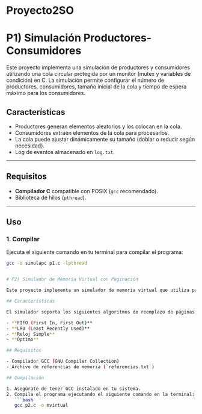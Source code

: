 # Proyecto2SO

# P1) Simulación Productores-Consumidores

Este proyecto implementa una simulación de productores y consumidores utilizando una cola circular protegida por un monitor (mutex y variables de condición) en C. La simulación permite configurar el número de productores, consumidores, tamaño inicial de la cola y tiempo de espera máximo para los consumidores.

## Características
- Productores generan elementos aleatorios y los colocan en la cola.
- Consumidores extraen elementos de la cola para procesarlos.
- La cola puede ajustar dinámicamente su tamaño (doblar o reducir según necesidad).
- Log de eventos almacenado en `log.txt`.

---

## Requisitos
- **Compilador C** compatible con POSIX (`gcc` recomendado).
- Biblioteca de hilos (`pthread`).

---

## Uso

### 1. Compilar
Ejecuta el siguiente comando en tu terminal para compilar el programa:

```bash
gcc -o simulapc p1.c -lpthread


# P2) Simulador de Memoria Virtual con Paginación

Este proyecto implementa un simulador de memoria virtual que utiliza paginación y algoritmos de reemplazo de páginas. El programa está escrito en lenguaje C y permite evaluar el rendimiento de diferentes estrategias de reemplazo mediante el cálculo de fallos de página.

## Características

El simulador soporta los siguientes algoritmos de reemplazo de páginas:

- **FIFO (First In, First Out)**
- **LRU (Least Recently Used)**
- **Reloj Simple**
- **Óptimo**

## Requisitos

- Compilador GCC (GNU Compiler Collection)
- Archivo de referencias de memoria (`referencias.txt`)

## Compilación

1. Asegúrate de tener GCC instalado en tu sistema.
2. Compila el programa ejecutando el siguiente comando en la terminal:
   ```bash
   gcc p2.c -o mvirtual

